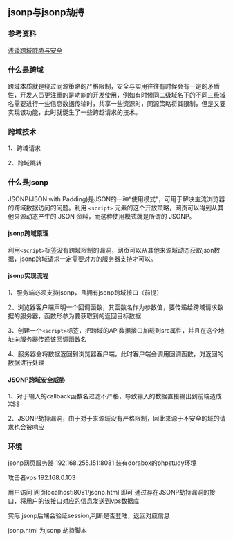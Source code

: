 ## jsonp与jsonp劫持

### 参考资料

[浅谈跨域威胁与安全](https://www.freebuf.com/articles/web/208672.html)

### 什么是跨域

跨域本质就是绕过同源策略的严格限制，安全与实用往往有时候会有一定的矛盾性，开发人员更注重的是功能的开发使用，例如有时候同二级域名下的不同三级域名需要进行一些信息数据传输时，共享一些资源时，同源策略将其限制，但是又要实现该功能，此时就诞生了一些跨越请求的技术。

### 跨域技术

1、跨域请求

2、跨域跳转

### 什么是jsonp

JSONP(JSON with Padding)是JSON的一种“使用模式”，可用于解决主流浏览器的跨域数据访问的问题。利用 ```<script>``` 元素的这个开放策略，网页可以得到从其他来源动态产生的 JSON 资料，而这种使用模式就是所谓的 JSONP。

#### jsonp跨域原理

利用```<script>```标签没有跨域限制的漏洞，网页可以从其他来源域动态获取json数据，jsonp跨域请求一定需要对方的服务器支持才可以。

#### jsonp实现流程

1、服务端必须支持jsonp，且拥有jsonp跨域接口（前提）

2、浏览器客户端声明一个回调函数，其函数名作为参数值，要传递给跨域请求数据的服务器，函数形参为要获取到的返回目标数据

3、创建一个```<script>```标签，把跨域的API数据接口加载到src属性，并且在这个地址向服务器传递该回调函数名

4、服务器会将数据返回到浏览器客户端，此时客户端会调用回调函数，对返回的数据进行处理

#### JSONP跨域安全威胁

1、对于输入的callback函数名过滤不严格，导致输入的数据直接输出到前端造成XSS

2、JSONP劫持漏洞，由于对于来源域没有严格限制，因此来源于不安全的域的请求也会被响应

### 环境

jsonp网页服务器 192.168.255.151:8081  装有dorabox的phpstudy环境

攻击者vps  192.168.0.103

用户访问 网页localhost:8081/jsonp.html 即可 通过存在JSONP劫持漏洞的接口，将用户的该接口对应的信息发送到vps数据库

实际 jsonp后端会验证session,判断是否登陆，返回对应信息

jsonp.html 为jsonp 劫持脚本
